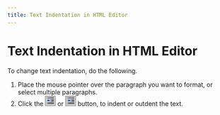 ```yaml
---
title: Text Indentation in HTML Editor
---
```

# Text Indentation in HTML Editor
To change text indentation, do the following.
1. Place the mouse pointer over the paragraph you want to format, or select multiple paragraphs.
2. Click the ![ASPxHtmlEditor-Buttons-Indent](../../../images/Img7429.png) or ![ASPxHtmlEditor-Buttons-Outdent](../../../images/Img7430.png) button, to indent or outdent the text.